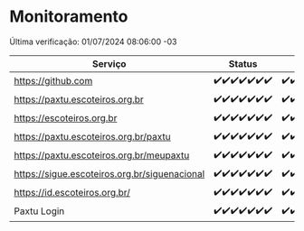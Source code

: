 # Monitoramento

Última verificação: 01/07/2024 08:06:00 -03

|Serviço|Status|Últimas 24h|
|---|---|---|
|https://github.com|<span title="2024-06-24: OK=24">✔️</span><span title="2024-06-25: OK=24">✔️</span><span title="2024-06-26: OK=24">✔️</span><span title="2024-06-27: OK=24">✔️</span><span title="2024-06-28: OK=24">✔️</span><span title="2024-06-29: OK=24">✔️</span><span title="2024-06-30: OK=12">✔️</span>|<span title="30/06/2024 09:12:00 -03 : 200">✔️</span><span title="30/06/2024 10:07:00 -03 : 200">✔️</span><span title="30/06/2024 11:06:00 -03 : 200">✔️</span><span title="30/06/2024 12:07:00 -03 : 200">✔️</span><span title="30/06/2024 13:08:00 -03 : 200">✔️</span><span title="30/06/2024 14:06:00 -03 : 200">✔️</span><span title="30/06/2024 15:08:00 -03 : 200">✔️</span><span title="30/06/2024 16:04:00 -03 : 200">✔️</span><span title="30/06/2024 17:07:00 -03 : 200">✔️</span><span title="30/06/2024 18:05:00 -03 : 200">✔️</span><span title="30/06/2024 19:06:00 -03 : 200">✔️</span><span title="30/06/2024 20:07:00 -03 : 200">✔️</span><span title="30/06/2024 21:38:00 -03 : 200">✔️</span><span title="30/06/2024 23:03:00 -03 : 200">✔️</span><span title="01/07/2024 00:08:00 -03 : 200">✔️</span><span title="01/07/2024 01:09:00 -03 : 200">✔️</span><span title="01/07/2024 02:07:00 -03 : 200">✔️</span><span title="01/07/2024 03:11:00 -03 : 200">✔️</span><span title="01/07/2024 04:07:00 -03 : 200">✔️</span><span title="01/07/2024 05:10:00 -03 : 200">✔️</span><span title="01/07/2024 06:09:00 -03 : 200">✔️</span><span title="01/07/2024 07:09:00 -03 : 200">✔️</span><span title="01/07/2024 08:06:00 -03 : 200">✔️</span>|
|https://paxtu.escoteiros.org.br|<span title="2024-06-24: OK=24">✔️</span><span title="2024-06-25: OK=24">✔️</span><span title="2024-06-26: OK=24">✔️</span><span title="2024-06-27: OK=24">✔️</span><span title="2024-06-28: OK=24">✔️</span><span title="2024-06-29: OK=24">✔️</span><span title="2024-06-30: OK=12">✔️</span>|<span title="30/06/2024 09:12:00 -03 : 200">✔️</span><span title="30/06/2024 10:07:00 -03 : 200">✔️</span><span title="30/06/2024 11:06:00 -03 : 200">✔️</span><span title="30/06/2024 12:07:00 -03 : 200">✔️</span><span title="30/06/2024 13:08:00 -03 : 200">✔️</span><span title="30/06/2024 14:06:00 -03 : 200">✔️</span><span title="30/06/2024 15:08:00 -03 : 200">✔️</span><span title="30/06/2024 16:04:00 -03 : 200">✔️</span><span title="30/06/2024 17:07:00 -03 : 200">✔️</span><span title="30/06/2024 18:05:00 -03 : 200">✔️</span><span title="30/06/2024 19:06:00 -03 : 200">✔️</span><span title="30/06/2024 20:07:00 -03 : 200">✔️</span><span title="30/06/2024 21:38:00 -03 : 200">✔️</span><span title="30/06/2024 23:03:00 -03 : 200">✔️</span><span title="01/07/2024 00:08:00 -03 : 200">✔️</span><span title="01/07/2024 01:09:00 -03 : 200">✔️</span><span title="01/07/2024 02:07:00 -03 : 200">✔️</span><span title="01/07/2024 03:11:00 -03 : 200">✔️</span><span title="01/07/2024 04:07:00 -03 : 200">✔️</span><span title="01/07/2024 05:10:00 -03 : 200">✔️</span><span title="01/07/2024 06:09:00 -03 : 200">✔️</span><span title="01/07/2024 07:09:00 -03 : 200">✔️</span><span title="01/07/2024 08:06:00 -03 : 200">✔️</span>|
|https://escoteiros.org.br|<span title="2024-06-24: OK=24">✔️</span><span title="2024-06-25: OK=24">✔️</span><span title="2024-06-26: OK=24">✔️</span><span title="2024-06-27: OK=24">✔️</span><span title="2024-06-28: OK=24">✔️</span><span title="2024-06-29: OK=24">✔️</span><span title="2024-06-30: OK=12">✔️</span>|<span title="30/06/2024 09:12:00 -03 : 200">✔️</span><span title="30/06/2024 10:07:00 -03 : 200">✔️</span><span title="30/06/2024 11:06:00 -03 : 200">✔️</span><span title="30/06/2024 12:07:00 -03 : 200">✔️</span><span title="30/06/2024 13:08:00 -03 : 200">✔️</span><span title="30/06/2024 14:06:00 -03 : 200">✔️</span><span title="30/06/2024 15:08:00 -03 : 200">✔️</span><span title="30/06/2024 16:04:00 -03 : 200">✔️</span><span title="30/06/2024 17:07:00 -03 : 200">✔️</span><span title="30/06/2024 18:05:00 -03 : 200">✔️</span><span title="30/06/2024 19:06:00 -03 : 200">✔️</span><span title="30/06/2024 20:07:00 -03 : 200">✔️</span><span title="30/06/2024 21:38:00 -03 : 200">✔️</span><span title="30/06/2024 23:03:00 -03 : 200">✔️</span><span title="01/07/2024 00:08:00 -03 : 200">✔️</span><span title="01/07/2024 01:09:00 -03 : 200">✔️</span><span title="01/07/2024 02:07:00 -03 : 200">✔️</span><span title="01/07/2024 03:11:00 -03 : 200">✔️</span><span title="01/07/2024 04:07:00 -03 : 200">✔️</span><span title="01/07/2024 05:10:00 -03 : 200">✔️</span><span title="01/07/2024 06:09:00 -03 : 200">✔️</span><span title="01/07/2024 07:09:00 -03 : 200">✔️</span><span title="01/07/2024 08:06:00 -03 : 200">✔️</span>|
|https://paxtu.escoteiros.org.br/paxtu|<span title="2024-06-24: OK=24">✔️</span><span title="2024-06-25: OK=24">✔️</span><span title="2024-06-26: OK=24">✔️</span><span title="2024-06-27: OK=24">✔️</span><span title="2024-06-28: OK=24">✔️</span><span title="2024-06-29: OK=24">✔️</span><span title="2024-06-30: OK=12">✔️</span>|<span title="30/06/2024 09:12:00 -03 : 200">✔️</span><span title="30/06/2024 10:07:00 -03 : 200">✔️</span><span title="30/06/2024 11:06:00 -03 : 200">✔️</span><span title="30/06/2024 12:07:00 -03 : 200">✔️</span><span title="30/06/2024 13:08:00 -03 : 200">✔️</span><span title="30/06/2024 14:06:00 -03 : 200">✔️</span><span title="30/06/2024 15:08:00 -03 : 200">✔️</span><span title="30/06/2024 16:04:00 -03 : 200">✔️</span><span title="30/06/2024 17:07:00 -03 : 200">✔️</span><span title="30/06/2024 18:05:00 -03 : 200">✔️</span><span title="30/06/2024 19:06:00 -03 : 200">✔️</span><span title="30/06/2024 20:07:00 -03 : 200">✔️</span><span title="30/06/2024 21:38:00 -03 : 200">✔️</span><span title="30/06/2024 23:03:00 -03 : 200">✔️</span><span title="01/07/2024 00:08:00 -03 : 200">✔️</span><span title="01/07/2024 01:09:00 -03 : 200">✔️</span><span title="01/07/2024 02:07:00 -03 : 200">✔️</span><span title="01/07/2024 03:11:00 -03 : 200">✔️</span><span title="01/07/2024 04:07:00 -03 : 200">✔️</span><span title="01/07/2024 05:10:00 -03 : 200">✔️</span><span title="01/07/2024 06:09:00 -03 : 200">✔️</span><span title="01/07/2024 07:09:00 -03 : 200">✔️</span><span title="01/07/2024 08:06:00 -03 : 200">✔️</span>|
|https://paxtu.escoteiros.org.br/meupaxtu|<span title="2024-06-24: OK=24">✔️</span><span title="2024-06-25: OK=24">✔️</span><span title="2024-06-26: OK=24">✔️</span><span title="2024-06-27: OK=24">✔️</span><span title="2024-06-28: OK=24">✔️</span><span title="2024-06-29: OK=24">✔️</span><span title="2024-06-30: OK=12">✔️</span>|<span title="30/06/2024 09:12:00 -03 : 200">✔️</span><span title="30/06/2024 10:07:00 -03 : 200">✔️</span><span title="30/06/2024 11:06:00 -03 : 200">✔️</span><span title="30/06/2024 12:07:00 -03 : 200">✔️</span><span title="30/06/2024 13:08:00 -03 : 200">✔️</span><span title="30/06/2024 14:06:00 -03 : 200">✔️</span><span title="30/06/2024 15:08:00 -03 : 200">✔️</span><span title="30/06/2024 16:04:00 -03 : 200">✔️</span><span title="30/06/2024 17:07:00 -03 : 200">✔️</span><span title="30/06/2024 18:05:00 -03 : 200">✔️</span><span title="30/06/2024 19:06:00 -03 : 200">✔️</span><span title="30/06/2024 20:07:00 -03 : 200">✔️</span><span title="30/06/2024 21:38:00 -03 : 200">✔️</span><span title="30/06/2024 23:03:00 -03 : 200">✔️</span><span title="01/07/2024 00:08:00 -03 : 200">✔️</span><span title="01/07/2024 01:09:00 -03 : 200">✔️</span><span title="01/07/2024 02:07:00 -03 : 200">✔️</span><span title="01/07/2024 03:11:00 -03 : 200">✔️</span><span title="01/07/2024 04:07:00 -03 : 200">✔️</span><span title="01/07/2024 05:10:00 -03 : 200">✔️</span><span title="01/07/2024 06:09:00 -03 : 200">✔️</span><span title="01/07/2024 07:09:00 -03 : 200">✔️</span><span title="01/07/2024 08:06:00 -03 : 200">✔️</span>|
|https://sigue.escoteiros.org.br/siguenacional|<span title="2024-06-24: OK=24">✔️</span><span title="2024-06-25: OK=24">✔️</span><span title="2024-06-26: OK=24">✔️</span><span title="2024-06-27: OK=24">✔️</span><span title="2024-06-28: OK=24">✔️</span><span title="2024-06-29: OK=24">✔️</span><span title="2024-06-30: OK=12">✔️</span>|<span title="30/06/2024 09:12:00 -03 : 200">✔️</span><span title="30/06/2024 10:07:00 -03 : 200">✔️</span><span title="30/06/2024 11:06:00 -03 : 200">✔️</span><span title="30/06/2024 12:07:00 -03 : 200">✔️</span><span title="30/06/2024 13:08:00 -03 : 200">✔️</span><span title="30/06/2024 14:06:00 -03 : 200">✔️</span><span title="30/06/2024 15:08:00 -03 : 200">✔️</span><span title="30/06/2024 16:04:00 -03 : 200">✔️</span><span title="30/06/2024 17:07:00 -03 : 200">✔️</span><span title="30/06/2024 18:05:00 -03 : 200">✔️</span><span title="30/06/2024 19:06:00 -03 : 200">✔️</span><span title="30/06/2024 20:07:00 -03 : 200">✔️</span><span title="30/06/2024 21:38:00 -03 : 200">✔️</span><span title="30/06/2024 23:03:00 -03 : 200">✔️</span><span title="01/07/2024 00:08:00 -03 : 200">✔️</span><span title="01/07/2024 01:09:00 -03 : 200">✔️</span><span title="01/07/2024 02:07:00 -03 : 200">✔️</span><span title="01/07/2024 03:11:00 -03 : 200">✔️</span><span title="01/07/2024 04:07:00 -03 : 200">✔️</span><span title="01/07/2024 05:10:00 -03 : 200">✔️</span><span title="01/07/2024 06:09:00 -03 : 200">✔️</span><span title="01/07/2024 07:09:00 -03 : 200">✔️</span><span title="01/07/2024 08:06:00 -03 : 200">✔️</span>|
|https://id.escoteiros.org.br/|<span title="2024-06-24: OK=24">✔️</span><span title="2024-06-25: OK=24">✔️</span><span title="2024-06-26: OK=24">✔️</span><span title="2024-06-27: OK=24">✔️</span><span title="2024-06-28: OK=24">✔️</span><span title="2024-06-29: OK=24">✔️</span><span title="2024-06-30: OK=12">✔️</span>|<span title="30/06/2024 09:12:00 -03 : 200">✔️</span><span title="30/06/2024 10:07:00 -03 : 200">✔️</span><span title="30/06/2024 11:06:00 -03 : 200">✔️</span><span title="30/06/2024 12:07:00 -03 : 200">✔️</span><span title="30/06/2024 13:08:00 -03 : 200">✔️</span><span title="30/06/2024 14:06:00 -03 : 200">✔️</span><span title="30/06/2024 15:08:00 -03 : 200">✔️</span><span title="30/06/2024 16:04:00 -03 : 200">✔️</span><span title="30/06/2024 17:07:00 -03 : 200">✔️</span><span title="30/06/2024 18:05:00 -03 : 200">✔️</span><span title="30/06/2024 19:06:00 -03 : 200">✔️</span><span title="30/06/2024 20:07:00 -03 : 200">✔️</span><span title="30/06/2024 21:38:00 -03 : 200">✔️</span><span title="30/06/2024 23:03:00 -03 : 200">✔️</span><span title="01/07/2024 00:08:00 -03 : 200">✔️</span><span title="01/07/2024 01:09:00 -03 : 200">✔️</span><span title="01/07/2024 02:07:00 -03 : 200">✔️</span><span title="01/07/2024 03:11:00 -03 : 200">✔️</span><span title="01/07/2024 04:07:00 -03 : 200">✔️</span><span title="01/07/2024 05:10:00 -03 : 200">✔️</span><span title="01/07/2024 06:09:00 -03 : 200">✔️</span><span title="01/07/2024 07:09:00 -03 : 200">✔️</span><span title="01/07/2024 08:06:00 -03 : 200">✔️</span>|
|Paxtu Login|<span title="2024-06-24: OK=24">✔️</span><span title="2024-06-25: OK=24">✔️</span><span title="2024-06-26: OK=24">✔️</span><span title="2024-06-27: OK=24">✔️</span><span title="2024-06-28: OK=24">✔️</span><span title="2024-06-29: OK=24">✔️</span><span title="2024-06-30: OK=12">✔️</span>|<span title="30/06/2024 09:12:00 -03 : 200">✔️</span><span title="30/06/2024 10:07:00 -03 : 200">✔️</span><span title="30/06/2024 11:06:00 -03 : 200">✔️</span><span title="30/06/2024 12:07:00 -03 : 200">✔️</span><span title="30/06/2024 13:08:00 -03 : 200">✔️</span><span title="30/06/2024 14:06:00 -03 : 200">✔️</span><span title="30/06/2024 15:08:00 -03 : 200">✔️</span><span title="30/06/2024 16:04:00 -03 : 200">✔️</span><span title="30/06/2024 17:07:00 -03 : 200">✔️</span><span title="30/06/2024 18:05:00 -03 : 200">✔️</span><span title="30/06/2024 19:06:00 -03 : 200">✔️</span><span title="30/06/2024 20:07:00 -03 : 200">✔️</span><span title="30/06/2024 21:38:00 -03 : 200">✔️</span><span title="30/06/2024 23:03:00 -03 : 200">✔️</span><span title="01/07/2024 00:08:00 -03 : 200">✔️</span><span title="01/07/2024 01:09:00 -03 : 200">✔️</span><span title="01/07/2024 02:07:00 -03 : 200">✔️</span><span title="01/07/2024 03:11:00 -03 : 200">✔️</span><span title="01/07/2024 04:07:00 -03 : 200">✔️</span><span title="01/07/2024 05:10:00 -03 : 200">✔️</span><span title="01/07/2024 06:09:00 -03 : 200">✔️</span><span title="01/07/2024 07:09:00 -03 : 200">✔️</span><span title="01/07/2024 08:06:00 -03 : 200">✔️</span>|
